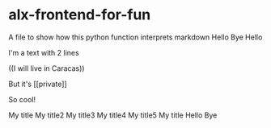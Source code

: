 # alx-frontend-for-fun

A file to show how this python function interprets markdown Hello Bye Hello

I'm a text with 2 lines

((I will live in Caracas))

But it's [[private]]

So cool!

My title My title2 My title3 My title4 My title5 My title Hello Bye
